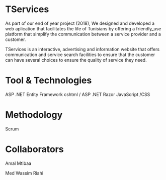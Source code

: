# TServices

As part of our end of year project (2018), We designed and developed a web aplication that facilitates the life of Tunisians by offering a friendly_use platform that simplify the communication between a service provider and a customer.

TServices is an interactive, advertising and information website that offers communication and service search facilities to ensure that the customer can have several choices to ensure the quality of service they need.

# Tool & Technologies 

ASP .NET
Entity Framework
cshtml / ASP .NET Razor
JavaScript /CSS

# Methodology

Scrum

# Collaborators

Amal Mtibaa

Med Wassim Riahi

